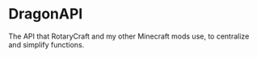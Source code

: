 DragonAPI
=========

The API that RotaryCraft and my other Minecraft mods use, to centralize and simplify functions.
